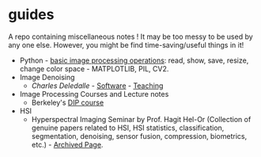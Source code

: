 # guides
A repo containing miscellaneous notes ! It may be too messy to be used by any one else. However, you might be find time-saving/useful things in it!

- Python - [basic image processing operations](./guide_image_basics_git.ipynb): read, show, save, resize, change color space - MATPLOTLIB, PIL, CV2.
- Image Denoising
  - *Charles Deledalle* - [Software](https://www.charles-deledalle.fr/pages/software.php) - [Teaching](https://www.charles-deledalle.fr/pages/teaching.php)
- Image Processing Courses and Lecture notes
  - Berkeley's [DIP course](http://www-inst.eecs.berkeley.edu/~ee225b/sp20/)
- HSI
  - Hyperspectral Imaging Seminar by Prof. Hagit Hel-Or (Collection of genuine papers related to HSI, HSI statistics, classification, segmentation, denoising, sensor fusion, compression, biometrics, etc.) - [Archived Page]().
